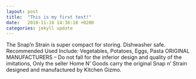 ```yaml
---
layout: post
title:  "This is my first test!"
date:   2018-11-18 14:36:18 +0200
categories: jekyll update
---
```

The Snap’n Strain is super compact for storing. 
Dishwasher safe. 
Recommended Used Include: Vegetables, Potatoes, Eggs, Pasta 
ORIGINAL MANUFACTURERS – Do not fall for the inferior design and quality of the imitations, Only the seller Home N’ Goods carry the original Snap n’ Strain designed and manufactured by Kitchen Gizmo.